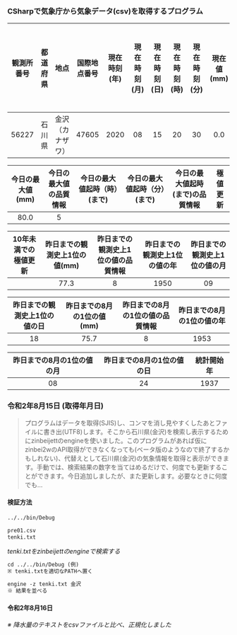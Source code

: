 ### CSharpで気象庁から気象データ(csv)を取得するプログラム

| 観測所番号	| 都道府県 | 地点 | 国際地点番号 | 現在時刻(年)| 現在時刻(月) | 現在時刻(日) | 現在時刻(時) | 現在時刻(分) | 現在値(mm) | 現在値の品質情報 |
| :---: | :---: | :---: | :---: | :---: | :---: | :---: | :---: | :---: | :---: | :---: |
| 56227 |	石川県 |	金沢（カナザワ） | 47605 | 2020 | 08 | 15 | 20 | 30 | 0.0 | |

| 今日の最大値(mm) | 今日の最大値の品質情報 | 今日の最大値起時（時）(まで) | 今日の最大値起時（分）(まで) | 今日の最大値起時(まで)の品質情報 | 極値更新 |	
| :---: | :---: | :---: | :---: | :---: | :---: |
| 80.0 | 5 | 	

| 10年未満での極値更新 | 昨日までの観測史上1位の値(mm) | 昨日までの観測史上1位の値の品質情報 | 昨日までの観測史上1位の値の年 | 昨日までの観測史上1位の値の月 |
| :---: | :---: | :---: | :---: | :---: |
| | 77.3 | 8 |	1950 | 09 | 

| 昨日までの観測史上1位の値の日 | 昨日までの8月の1位の値(mm) | 昨日までの8月の1位の値の品質情報 | 昨日までの8月の1位の値の年 | 
| :---: | :---: | :---: | :---: |
| 18 |	75.7 | 8 | 1953 |

昨日までの8月の1位の値の月 | 昨日までの8月の1位の値の日 | 統計開始年 |
| :---: | :---: | :---: |
| 08 | 24 | 1937 |

### 令和2年8月15日 (取得年月日)

> プログラムはデータを取得(SJIS)し、コンマを消し見やすくしたあとファイルに書き出(UTF8)します。そこから石川県(金沢)を検索し表示するためにzinbeijettのengineを使いました。このプログラムがあれば仮にzinbei2wのAPI取得ができなくなっても(ベータ版のようなので終了するかもしれない)、代替えとして石川県(金沢)の気象情報を取得と表示ができます。手動では、検索結果の数字を当てはめるだけで、何度でも更新することができます。今日追加しましたが、また更新します。必要なときに何度でも...

#### 検証方法

```markdown
../../bin/Debug

pre01.csv
tenki.txt
```

_tenki.txtをzinbeijettのengineで検索する_

```markdown
cd ../../bin/Debug (例)
※ tenki.txtを適切なPATHへ置く

engine -z tenki.txt 金沢
※ 結果を並べる
```

#### 令和2年8月16日

_※ 降水量のテキストをcsvファイルと比べ、正規化しました_
